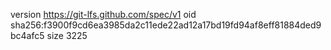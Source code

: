 version https://git-lfs.github.com/spec/v1
oid sha256:f3900f9cd6ea3985da2c11ede22ad12a17bd19fd94af8eff81884ded9bc4afc5
size 3225
